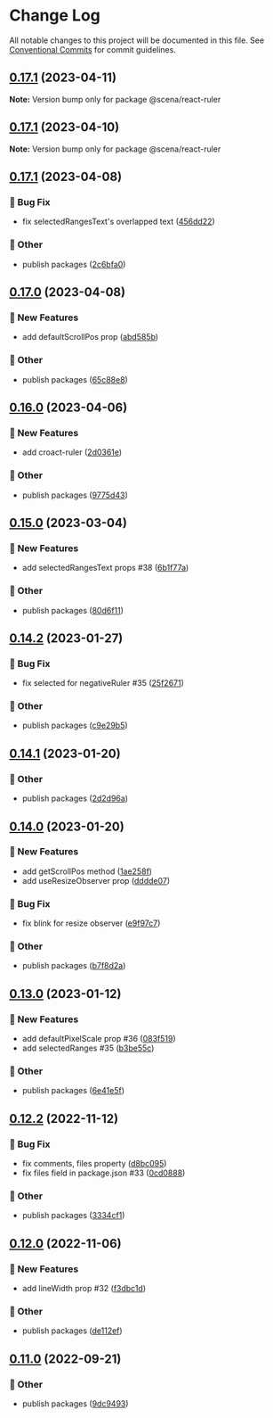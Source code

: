 # Change Log

All notable changes to this project will be documented in this file.
See [Conventional Commits](https://conventionalcommits.org) for commit guidelines.

## [0.17.1](https://github.com/daybrush/ruler/blob/master/packages/react-ruler/compare/@scena/react-ruler@0.17.1...@scena/react-ruler@0.17.1) (2023-04-11)

**Note:** Version bump only for package @scena/react-ruler





## [0.17.1](https://github.com/daybrush/ruler/blob/master/packages/react-ruler/compare/@scena/react-ruler@0.17.1...@scena/react-ruler@0.17.1) (2023-04-10)

**Note:** Version bump only for package @scena/react-ruler





## [0.17.1](https://github.com/daybrush/ruler/blob/master/packages/react-ruler/compare/@scena/react-ruler@0.17.0...@scena/react-ruler@0.17.1) (2023-04-08)


### :bug: Bug Fix

* fix selectedRangesText's overlapped text ([456dd22](https://github.com/daybrush/ruler/blob/master/packages/react-ruler/commit/456dd2285fc89aabd43724618e8731103256b8cf))


### :mega: Other

* publish packages ([2c6bfa0](https://github.com/daybrush/ruler/blob/master/packages/react-ruler/commit/2c6bfa0cda3df3a361f48163d9a7f1ada6cccb59))



## [0.17.0](https://github.com/daybrush/ruler/blob/master/packages/react-ruler/compare/@scena/react-ruler@0.16.0...@scena/react-ruler@0.17.0) (2023-04-08)


### :rocket: New Features

* add defaultScrollPos prop ([abd585b](https://github.com/daybrush/ruler/blob/master/packages/react-ruler/commit/abd585bda548be8384a644cd251e6678635fa8b4))


### :mega: Other

* publish packages ([65c88e8](https://github.com/daybrush/ruler/blob/master/packages/react-ruler/commit/65c88e87316850f2cd0cd56a1c4a7f9d1131355b))



## [0.16.0](https://github.com/daybrush/ruler/blob/master/packages/react-ruler/compare/@scena/react-ruler@0.15.0...@scena/react-ruler@0.16.0) (2023-04-06)


### :rocket: New Features

* add croact-ruler ([2d0361e](https://github.com/daybrush/ruler/blob/master/packages/react-ruler/commit/2d0361e403c0b51f135558add86296a509e3ec9b))


### :mega: Other

* publish packages ([9775d43](https://github.com/daybrush/ruler/blob/master/packages/react-ruler/commit/9775d43ce6b04033141c394aa8c7ca3288238588))



## [0.15.0](https://github.com/daybrush/ruler/blob/master/packages/react-ruler/compare/@scena/react-ruler@0.14.2...@scena/react-ruler@0.15.0) (2023-03-04)


### :rocket: New Features

* add selectedRangesText props #38 ([6b1f77a](https://github.com/daybrush/ruler/blob/master/packages/react-ruler/commit/6b1f77ae633b94effb8ce21412b871dcf8a3673f))


### :mega: Other

* publish packages ([80d6f11](https://github.com/daybrush/ruler/blob/master/packages/react-ruler/commit/80d6f1176e755cce1b4bcc044b4e6574b8118c01))



## [0.14.2](https://github.com/daybrush/ruler/blob/master/packages/react-ruler/compare/@scena/react-ruler@0.14.1...@scena/react-ruler@0.14.2) (2023-01-27)


### :bug: Bug Fix

* fix selected for negativeRuler #35 ([25f2671](https://github.com/daybrush/ruler/blob/master/packages/react-ruler/commit/25f2671738e742f1464f16addbe46a1fd7654208))


### :mega: Other

* publish packages ([c9e29b5](https://github.com/daybrush/ruler/blob/master/packages/react-ruler/commit/c9e29b51d433abd63c4b684cab25c5319a0c4273))



## [0.14.1](https://github.com/daybrush/ruler/blob/master/packages/react-ruler/compare/@scena/react-ruler@0.14.0...@scena/react-ruler@0.14.1) (2023-01-20)


### :mega: Other

* publish packages ([2d2d96a](https://github.com/daybrush/ruler/blob/master/packages/react-ruler/commit/2d2d96ac218d45278ebfecdd52424a60a2da1ec9))



## [0.14.0](https://github.com/daybrush/ruler/blob/master/packages/react-ruler/compare/@scena/react-ruler@0.13.0...@scena/react-ruler@0.14.0) (2023-01-20)


### :rocket: New Features

* add getScrollPos method ([1ae258f](https://github.com/daybrush/ruler/blob/master/packages/react-ruler/commit/1ae258f9fcfb95bb4490b8b17f5efe99ca37020a))
* add useResizeObserver prop ([dddde07](https://github.com/daybrush/ruler/blob/master/packages/react-ruler/commit/dddde071b1dfca8a88ae08b2ba5dae1bcf80e105))


### :bug: Bug Fix

* fix blink for resize observer ([e9f97c7](https://github.com/daybrush/ruler/blob/master/packages/react-ruler/commit/e9f97c7720f2e582f677e3a33b76d8fb0f34c92c))


### :mega: Other

* publish packages ([b7f8d2a](https://github.com/daybrush/ruler/blob/master/packages/react-ruler/commit/b7f8d2a3041202dd89c3da14a7e93cd6ace206bb))



## [0.13.0](https://github.com/daybrush/ruler/blob/master/packages/react-ruler/compare/@scena/react-ruler@0.12.2...@scena/react-ruler@0.13.0) (2023-01-12)


### :rocket: New Features

* add defaultPixelScale prop #36 ([083f519](https://github.com/daybrush/ruler/blob/master/packages/react-ruler/commit/083f51904786354e39c592684e204aa1575d907d))
* add selectedRanges #35 ([b3be55c](https://github.com/daybrush/ruler/blob/master/packages/react-ruler/commit/b3be55c312efa2d6b9ea6b16ae1cd49cc0f96f04))


### :mega: Other

* publish packages ([6e41e5f](https://github.com/daybrush/ruler/blob/master/packages/react-ruler/commit/6e41e5f910f84f68b8db80b493a8c683ab755381))



## [0.12.2](https://github.com/daybrush/ruler/blob/master/packages/react-ruler/compare/@scena/react-ruler@0.12.0...@scena/react-ruler@0.12.2) (2022-11-12)


### :bug: Bug Fix

* fix comments, files property ([d8bc095](https://github.com/daybrush/ruler/blob/master/packages/react-ruler/commit/d8bc095c5e25e630d720c7b255cf4b42ada6c582))
* fix files field in package.json #33 ([0cd0888](https://github.com/daybrush/ruler/blob/master/packages/react-ruler/commit/0cd0888f667621af308fa9f3e3f1b51aadac3a29))


### :mega: Other

* publish packages ([3334cf1](https://github.com/daybrush/ruler/blob/master/packages/react-ruler/commit/3334cf1ad0f2bdd66d4a1a6fc26202f026077671))



## [0.12.0](https://github.com/daybrush/ruler/blob/master/packages/react-ruler/compare/@scena/react-ruler@0.11.0...@scena/react-ruler@0.12.0) (2022-11-06)


### :rocket: New Features

* add lineWidth prop #32 ([f3dbc1d](https://github.com/daybrush/ruler/blob/master/packages/react-ruler/commit/f3dbc1d695cfcb564637cc896f053d8db301ffa8))


### :mega: Other

* publish packages ([de112ef](https://github.com/daybrush/ruler/blob/master/packages/react-ruler/commit/de112ef49f2b4063a0b8e810abff0d646da5c3d1))



## [0.11.0](https://github.com/daybrush/ruler/blob/master/packages/react-ruler/compare/@scena/react-ruler@0.10.0...@scena/react-ruler@0.11.0) (2022-09-21)


### :mega: Other

* publish packages ([9dc9493](https://github.com/daybrush/ruler/blob/master/packages/react-ruler/commit/9dc9493020206310eb807d7c6d52e9b683f23723))
